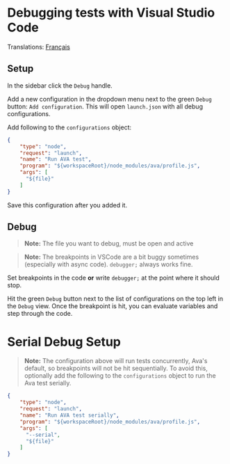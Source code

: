# Debugging tests with Visual Studio Code

Translations: [Français](https://github.com/avajs/ava-docs/blob/master/fr_FR/docs/recipes/debugging-with-vscode.md)

## Setup

In the sidebar click the `Debug` handle.

Add a new configuration in the dropdown menu next to the green `Debug` button: `Add configuration`. This will open `launch.json` with all debug configurations.

Add following to the `configurations` object:

```json
{
	"type": "node",
	"request": "launch",
	"name": "Run AVA test",
	"program": "${workspaceRoot}/node_modules/ava/profile.js",
	"args": [
	  "${file}"
	]
}
```

Save this configuration after you added it.

## Debug

> **Note:** The file you want to debug, must be open and active

> **Note:** The breakpoints in VSCode are a bit buggy sometimes (especially with async code). `debugger;` always works fine.

Set breakpoints in the code **or** write `debugger;` at the point where it should stop.

Hit the green `Debug` button next to the list of configurations on the top left in the `Debug` view. Once the breakpoint is hit, you can evaluate variables and step through the code.

# Serial Debug Setup

> **Note:** The configuration above will run tests concurrently, Ava's default, so breakpoints will not be hit sequentially.  To avoid this, optionally add the following to the `configurations` object to run the Ava test serially.

```json
{
	"type": "node",
	"request": "launch",
	"name": "Run AVA test serially",
	"program": "${workspaceRoot}/node_modules/ava/profile.js",
	"args": [
	  "--serial",
	  "${file}"
	]
}
```

